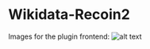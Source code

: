 # Wikidata-Recoin2
Images for the plugin frontend:
![alt text](https://github.com/[username]/[reponame]/blob/[branch]/image.jpg?raw=true)
